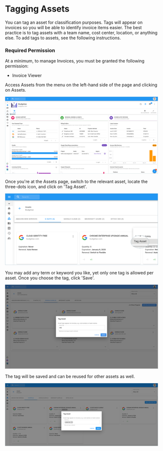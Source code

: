 # Tagging Assets

You can tag an asset for classification purposes. Tags will appear on invoices so you will be able to identify invoice items easier. The best practice is to tag assets with a team name, cost center, location, or anything else. To add tags to assets, see the following instructions. 

### **Required Permission** <a id="permissions"></a>

At a minimum, to manage Invoices, you must be granted the following permission:

* Invoice Viewer

Access Assets from the menu on the left-hand side of the page and clicking on Assets.

![CMP Home Dashboard](../.gitbook/assets/assets-icon-1-%20%283%29.png)

Once you're at the Assets page, switch to the relevant asset, locate the three-dots icon, and click on 'Tag Asset'.

![](../.gitbook/assets/tag-asset.png)

You may add any term or keyword you like, yet only one tag is allowed per asset. Once you choose the tag, click 'Save'.

![Tagging a Google Billing Account with &quot;CRE&quot; tag](../.gitbook/assets/tagging-assets.png)

The tag will be saved and can be reused for other assets as well.

![](../.gitbook/assets/tag-asset2.png)

